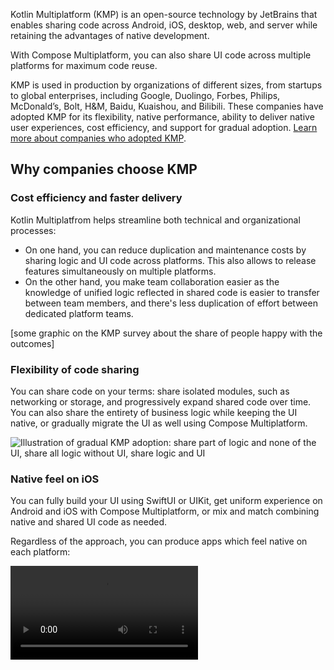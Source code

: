 [//]: # (title: What is Kotlin Multiplatform)

Kotlin Multiplatform (KMP) is an open-source technology by JetBrains that enables sharing code across Android, iOS, desktop,
web, and server while retaining the advantages of native development.

With Compose Multiplatform, you can also share UI code across multiple platforms for maximum code reuse.



KMP is used in production by organizations of different sizes, from startups to global enterprises,
including Google, Duolingo, Forbes, Philips, McDonald’s, Bolt, H&M, Baidu, Kuaishou, and Bilibili.
These companies have adopted KMP for its flexibility, native performance, ability to deliver native user experiences,
cost efficiency, and support for gradual adoption. [Learn more about companies who adopted KMP](case-studies.topic).

## Why companies choose KMP

### Cost efficiency and faster delivery

Kotlin Multiplatfrom helps streamline both technical and organizational processes:

* On one hand, you can reduce duplication and maintenance costs by sharing logic and UI code across platforms.
This also allows to release features simultaneously on multiple platforms.
* On the other hand, you make team collaboration easier as the knowledge of unified logic reflected in shared code
is easier to transfer between team members, and there's less duplication of effort between dedicated platform teams.

[some graphic on the KMP survey about the share of people happy with the outcomes]

### Flexibility of code sharing

You can share code on your terms: share isolated modules, such as networking or storage, and progressively
expand shared code over time.
You can also share the entirety of business logic while keeping the UI native, or gradually migrate the UI as well
using Compose Multiplatform.

![Illustration of gradual KMP adoption: share part of logic and none of the UI, share all logic without UI, share logic and UI](kmp-graphic.png)

### Native feel on iOS

You can fully build your UI using SwiftUI or UIKit, get uniform experience on Android and iOS with Compose Multiplatform,
or mix and match combining native and shared UI code as needed.

Regardless of the approach, you can produce apps which feel native on each platform: 

<video src="https://www.youtube.com/watch?v=LB5a2FRrT94"/>

### Native performance

Kotlin Multiplatform leverages [Kotlin/Native](https://kotlinlang.org/docs/native-overview.html)
to produce native binaries and access platform APIs directly where virtual machines are undesirable or impossible,
for example, on iOS.

This helps achieve near-native performance while writing platform-agnostic code:

![Graphs showing comparable performance of Compose Multiplatform and SwiftUI on iOS on iPhone 13 and iPhone 16](cmp-ios-performance.png)

### Seamless tooling

Base Kotlin provides KMP support out of the box as regards to build tools, for example.
But KMP is also supported in IntelliJ IDEA and Android Studio through a dedicated IDE plugin that handles a lot of the hassle
of maintaining a cross-platform project, as well as mirroring some functionality of Jetpack Compose IDE features such as
UI preview.

[the Hot Reload clip]

### AI-powered development

Let [Junie](https://jetbrains.com/junie), the JetBrains’ AI coding agent, handle KMP tasks so your team can move faster.

## Discover Kotlin Multiplatform use cases

Look at how companies and developers already enjoy the benefits of shared Kotlin code:

* Learn how companies have successfully adopted KMP in their codebases on our [case studies page](case-studies.topic).
* Check out a wide range of sample apps in our [curated sample list](multiplatform-samples.md) and the GitHub [kotlin-multiplatform-sample](https://github.com/topics/kotlin-multiplatform-sample) topic.
* Search for specific multiplatform libraries among the thousands already present on [klibs.io](https://klibs.io/).

## Learn the basics

You can learn KMP fundamentals in a way that suits you: 

* To quickly see Kotlin Multiplatform in action, try the [quickstart](quickstart.md).
  You'll set up your environment and run a sample application on different platforms.
  * To create an app that shares both UI and business logic code between platforms,
    follow the [shared logic and UI tutorial](compose-multiplatform-create-first-app.md).
  * To see how an Android app can be turned into a multiplatform app,
    check out our [migration tutorial](multiplatform-integrate-in-existing-app.md).
  * To see how you can share some code without sharing UI implementation,
    follow the [shared logic tutorial](multiplatform-create-first-app.md).
* If you want to dig into technical details:
  * Start with the [basic project structure](multiplatform-discover-project.md).
  * Learn about the available [sharing code mechanisms](multiplatform-share-on-platforms.md).
  * See [how dependencies work](multiplatform-add-dependencies.md) in a KMP project.
  * Consider different [iOS integration methods](multiplatform-ios-integration-overview.md).
  * Learn how KMP [compiles code](multiplatform-configure-compilations.md) and [builds binaries](multiplatform-build-native-binaries.md)
    for various targets.
  * Read about [publishing a multiplatform app](multiplatform-publish-apps.md)
    or a [multiplatform library](multiplatform-publish-lib-setup.md).

## Adopt Kotlin Multiplatform at scale

Adopting a cross-platform framework in a team can be a challenge.
To learn about benefits and solutions to potential problems, take a look at our high-level overviews
of cross-platform development:

* [](cross-platform-mobile-development.md): Provides an overview of the different approaches and implementations for cross-platform applications.
* [](multiplatform-introduce-your-team.md): Offers strategies to introduce cross-platform development in a team.
* [](multiplatform-reasons-to-try.md): Lists reasons to adopt Kotlin Multiplatform as your cross-platform solution.